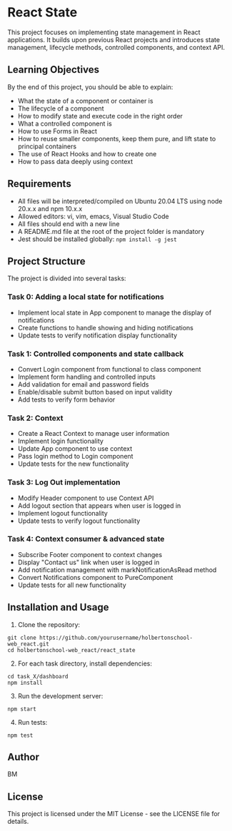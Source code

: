 # React State

This project focuses on implementing state management in React applications. It builds upon previous React projects and introduces state management, lifecycle methods, controlled components, and context API.

## Learning Objectives

By the end of this project, you should be able to explain:

- What the state of a component or container is
- The lifecycle of a component
- How to modify state and execute code in the right order
- What a controlled component is
- How to use Forms in React
- How to reuse smaller components, keep them pure, and lift state to principal containers
- The use of React Hooks and how to create one
- How to pass data deeply using context

## Requirements

- All files will be interpreted/compiled on Ubuntu 20.04 LTS using node 20.x.x and npm 10.x.x
- Allowed editors: vi, vim, emacs, Visual Studio Code
- All files should end with a new line
- A README.md file at the root of the project folder is mandatory
- Jest should be installed globally: `npm install -g jest`

## Project Structure

The project is divided into several tasks:

### Task 0: Adding a local state for notifications

- Implement local state in App component to manage the display of notifications
- Create functions to handle showing and hiding notifications
- Update tests to verify notification display functionality

### Task 1: Controlled components and state callback

- Convert Login component from functional to class component
- Implement form handling and controlled inputs
- Add validation for email and password fields
- Enable/disable submit button based on input validity
- Add tests to verify form behavior

### Task 2: Context

- Create a React Context to manage user information
- Implement login functionality
- Update App component to use context
- Pass login method to Login component
- Update tests for the new functionality

### Task 3: Log Out implementation

- Modify Header component to use Context API
- Add logout section that appears when user is logged in
- Implement logout functionality
- Update tests to verify logout functionality

### Task 4: Context consumer & advanced state

- Subscribe Footer component to context changes
- Display "Contact us" link when user is logged in
- Add notification management with markNotificationAsRead method
- Convert Notifications component to PureComponent
- Update tests for all new functionality

## Installation and Usage

1. Clone the repository:
```
git clone https://github.com/yourusername/holbertonschool-web_react.git
cd holbertonschool-web_react/react_state
```

2. For each task directory, install dependencies:
```
cd task_X/dashboard
npm install
```

3. Run the development server:
```
npm start
```

4. Run tests:
```
npm test
```

## Author

BM

## License

This project is licensed under the MIT License - see the LICENSE file for details.